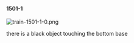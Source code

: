 #### 1501-1
![train-1501-1-0.png](https://github.com/lil-lab/nlvr/raw/master/nlvr/train/images/4/train-1501-1-0.png "train-1501-1-0.png")

there is a black object touching the bottom base